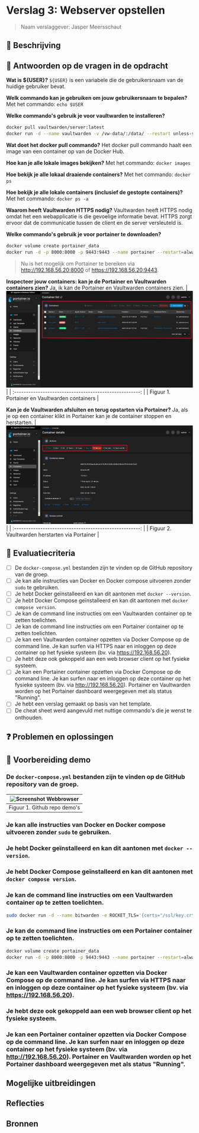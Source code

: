 # Verslag 3: Webserver opstellen

> Naam verslaggever: Jasper Meersschaut

## :speech_balloon: Beschrijving

## :thinking: Antwoorden op de vragen in de opdracht

**Wat is \${USER}?**
`${USER}` is een variabele die de gebruikersnaam van de huidige gebruiker bevat.

**Welk commando kan je gebruiken om jouw gebruikersnaam te bepalen?**
Met het commando: `echo $USER`

**Welke commando's gebruik je voor vaultwarden te installeren?**

```bash
docker pull vaultwarden/server:latest
docker run -d --name vaultwarden -v /vw-data/:/data/ --restart unless-stopped -p 80:80 vaultwarden/server:latest
```

**Wat doet het docker pull commando?**
Het docker pull commando haalt een image van een container op van de Docker Hub.

**Hoe kan je alle lokale images bekijken?**
Met het commando: `docker images`

**Hoe bekijk je alle lokaal draaiende containers?**
Met het commando: `docker ps`

**Hoe bekijk je alle lokale containers (inclusief de gestopte containers)?**
Met het commando: `docker ps -a`

**Waarom heeft Vaultwarden HTTPS nodig?**
Vaultwarden heeft HTTPS nodig omdat het een webapplicatie is die gevoelige informatie bevat. HTTPS zorgt ervoor dat de communicatie tussen de client en de server versleuteld is.

**Welke commando's gebruik je voor portainer te downloaden?**

```bash
docker volume create portainer_data
docker run -d -p 8000:8000 -p 9443:9443 --name portainer --restart=always -v /var/run/docker.sock:/var/run/docker.sock -v portainer_data:/data portainer/portainer-ce:latest
```
> Nu is het mogelijk om Portainer te bereiken via <http://192.168.56.20:8000> of <https://192.168.56.20:9443>.

**Inspecteer jouw containers: kan je de Portainer en Vaultwarden containers zien?**
Ja, ik kan de Portainer en Vaultwarden containers zien.
| ![Screenshot Webbrowser](./img/5-docker/PortainerVaultwardenContainers.png) |
| :-----------------------------------------------------: |
| Figuur 1. Portainer en Vaultwarden containers |

**Kan je de Vaultwarden afsluiten en terug opstarten via Portainer?**
Ja, als je op een container klikt in Portainer kan je de container stoppen en herstarten.
| ![Screenshot Webbrowser](./img/5-docker/PortainerVaultwardenRestart.png) |
| :-----------------------------------------------------: |
| Figuur 2. Vaultwarden herstarten via Portainer |

## :memo: Evaluatiecriteria

- [ ] De `docker-compose.yml` bestanden zijn te vinden op de GitHub repository van de groep.
- [ ] Je kan alle instructies van Docker en Docker compose uitvoeren zonder `sudo` te gebruiken.
- [ ] Je hebt Docker geïnstalleerd en kan dit aantonen met `docker --version`.
- [ ] Je hebt Docker Compose geïnstalleerd en kan dit aantonen met `docker compose version`.
- [ ] Je kan de command line instructies om een Vaultwarden container op te zetten toelichten.
- [ ] Je kan de command line instructies om een Portainer container op te zetten toelichten.
- [ ] Je kan een Vaultwarden container opzetten via Docker Compose op de command line. Je kan surfen via HTTPS naar en inloggen op deze container op het fysieke systeem (bv. via <https://192.168.56.20>).
- [ ] Je hebt deze ook gekoppeld aan een web browser client op het fysieke systeem.
- [ ] Je kan een Portainer container opzetten via Docker Compose op de command line. Je kan surfen naar en inloggen op deze container op het fysieke systeem (bv. via <http://192.168.56.20>). Portainer en Vaultwarden worden op het Portainer dashboard weergegeven met als status "Running".
- [ ] Je hebt een verslag gemaakt op basis van het template.
- [ ] De cheat sheet werd aangevuld met nuttige commando's die je wenst te onthouden.

## :question: Problemen en oplossingen

<!-- Beschrijf hieronder eventuele problemen die jullie zijn tegengekomen tijdens het uitvoeren van de opdracht, met een korte beschrijving van wat er mis ging en hoe jullie het hebben opgelost (als het jullie gelukt is om het op te lossen). Als het niet gelukt is om het op te lossen, beschrijf dan hoe ver jullie zijn gekomen en wat jullie tegenhield om verder te gaan. Voeg eventuele foutmeldingen, screenshots, enz. toe.

Als jullie geen problemen zijn tegengekomen, schrijf dan "geen problemen ondervonden". -->

<!-- ### Probleem 1 - Korte beschrijving van het probleem

Beschrijf hier het probleem uitgebreid met screenshots, code snippets, enz. en de oplossing die jullie al dan niet hebben gevonden. -->

## :information_desk_person: Voorbereiding demo

### De `docker-compose.yml` bestanden zijn te vinden op de GitHub repository van de groep.

| ![Screenshot Webbrowser](./img/5-docker/GithubRepoDemo) |
| :-----------------------------------------------------: |
|              Figuur 1. Github repo demo's               |

### Je kan alle instructies van Docker en Docker compose uitvoeren zonder `sudo` te gebruiken.

### Je hebt Docker geïnstalleerd en kan dit aantonen met `docker --version`.

### Je hebt Docker Compose geïnstalleerd en kan dit aantonen met `docker compose version`.

### Je kan de command line instructies om een Vaultwarden container op te zetten toelichten.

```bash
sudo docker run -d --name bitwarden -e ROCKET_TLS='{certs="/ssl/key.crt",key="/ssl/key.pem"}' -v /home/osboxes/Certificates:/ssl -v ~/.files-vaultwarden:/data/ -p 8080:80 vaultwarden/server:latest
```

### Je kan de command line instructies om een Portainer container op te zetten toelichten.

```bash
docker volume create portainer_data
docker run -d -p 8000:8000 -p 9443:9443 --name portainer --restart=always -v /var/run/docker.sock:/var/run/docker.sock -v portainer_data:/data portainer/portainer-ce:latest
```

### Je kan een Vaultwarden container opzetten via Docker Compose op de command line. Je kan surfen via HTTPS naar en inloggen op deze container op het fysieke systeem (bv. via <https://192.168.56.20>).

### Je hebt deze ook gekoppeld aan een web browser client op het fysieke systeem.

### Je kan een Portainer container opzetten via Docker Compose op de command line. Je kan surfen naar en inloggen op deze container op het fysieke systeem (bv. via <http://192.168.56.20>). Portainer en Vaultwarden worden op het Portainer dashboard weergegeven met als status "Running".

## Mogelijke uitbreidingen

## Reflecties

<!-- Wat was moeilijk? Wat was eenvoudig? Wat hebben jullie geleerd van de opdracht? Wat zouden jullie anders doen als jullie het opnieuw moesten doen?

Als jullie nog andere opmerkingen hebben over de opdracht hebben, voel je vrij om ze te delen. -->

## Bronnen

<!-- Maak een lijst van alle bronnen die jullie hebben gebruikt tijdens het uitvoeren van de opdracht: boeken, handleidingen, HOWTO's, blog posts, enz. -->
